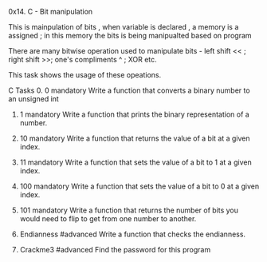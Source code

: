 0x14. C - Bit manipulation

This is mainpulation of bits , when variable is declared , a memory is a assigned ; in this memory the bits is being manipualted based on program

There are many bitwise operation used to manipulate bits - left shift << ; right shift >>; one's compliments ^ ; XOR etc.

This task shows the usage of these opeations.


C
Tasks
0. 0
mandatory
Write a function that converts a binary number to an unsigned int


1. 1
mandatory
Write a function that prints the binary representation of a number.



2. 10
mandatory
Write a function that returns the value of a bit at a given index.



3. 11
mandatory
Write a function that sets the value of a bit to 1 at a given index.



4. 100
mandatory
Write a function that sets the value of a bit to 0 at a given index.




5. 101
mandatory
Write a function that returns the number of bits you would need to flip to get from one number to another.




6. Endianness
#advanced
Write a function that checks the endianness.




7. Crackme3
#advanced
Find the password for this program
